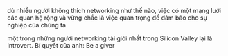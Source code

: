 dù nhiều người không thích networking như thế nào, việc có một mạng lưới các quan hệ rộng và vững chắc là việc quan trọng để đảm bảo cho sự nghiệp của chúng ta 

một trong những người networking tài giỏi nhất trong Silicon Valley lại là Introvert. Bí quyết của anh: Be a giver
